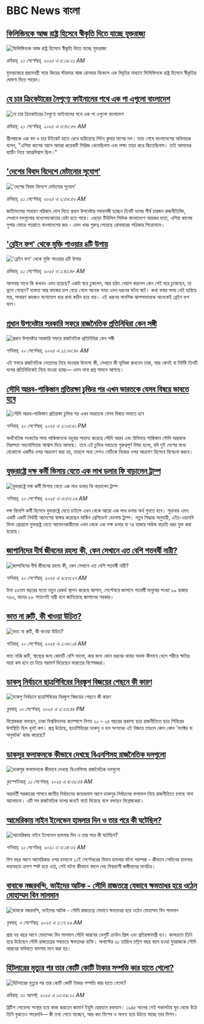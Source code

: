 # BBC News বাংলা## [ফিলিস্তিনকে আজ রাষ্ট্র হিসেবে স্বীকৃতি দিতে যাচ্ছে যুক্তরাজ্য](https://www.bbc.com/bengali/articles/cx277jgrr44o?at_medium=RSS&at_campaign=rss?at_campaign=githubrss)![ফিলিস্তিনকে আজ রাষ্ট্র হিসেবে স্বীকৃতি দিতে যাচ্ছে যুক্তরাজ্য](https://ichef.bbci.co.uk/ace/ws/240/cpsprodpb/c8c6/live/29978ae0-969b-11f0-9cf6-cbf3e73ce2b9.jpg)_রবিবার, ২১ সেপ্টেম্বর, ২০২৫ এ ৫:১৯:২১ AM_যুক্তরাজ্যের প্রধানমন্ত্রী স্যার কিয়ের স্টারমার আজ রোববার বিকেলে এক বিবৃতির মাধ্যমে ফিলিস্তিনকে রাষ্ট্র হিসেবে স্বীকৃতির ঘোষণা দিতে পারেন।## [যে চার ক্রিকেটারের নৈপুণ্যে ফাইনালের পথে এক পা এগুলো বাংলাদেশ](https://www.bbc.com/bengali/articles/c1477018j88o?at_medium=RSS&at_campaign=rss?at_campaign=githubrss)![যে চার ক্রিকেটারের নৈপুণ্যে ফাইনালের পথে এক পা এগুলো বাংলাদেশ](https://ichef.bbci.co.uk/ace/ws/240/cpsprodpb/a203/live/27219e50-969a-11f0-9af9-69e287ebade9.jpg)_রবিবার, ২১ সেপ্টেম্বর, ২০২৫ এ ৩:৪২:৫৮ AM_শ্রীলঙ্কাকে এক বল ও চার উইকেট হাতে রেখে হারিয়েছে লিটন কুমার দাসের দল। ম্যাচ শেষে বাংলাদেশের অধিনায়ক বলেন, "এশিয়া কাপের আগে আমরা কয়েকটি সিরিজ খেলেছিলাম এবং লক্ষ্য তাড়া করে জিতেছিলাম। তাই আমাদের ব্যাটিং নিয়ে আত্মবিশ্বাস ছিল।"## ['দেশের বিবাদ বিদেশে মেটানোর সুযোগ'](https://www.bbc.com/bengali/articles/cx2rrj2nzrro?at_medium=RSS&at_campaign=rss?at_campaign=githubrss)!['দেশের বিবাদ বিদেশে মেটানোর সুযোগ'](https://ichef.bbci.co.uk/ace/ws/240/cpsprodpb/88a0/live/0ff97150-9693-11f0-a67e-bd4558ab861b.jpg)_রবিবার, ২১ সেপ্টেম্বর, ২০২৫ এ ২:৫৯:৫০ AM_জাতিসংঘের সাধারণ পরিষদে যোগ দিতে প্রধান উপদেষ্টার সফরসঙ্গী হচ্ছেন তিনটি দলের শীর্ষ চারজন রাজনীতিবিদ, সেখানে দলগুলোর মধ্যেসমঝোতার চেষ্টা হতে পারে। এছাড়া টিউলিপ সিদ্দিক বাংলাদেশে আয়কর দাতা, এশিয়া কাপের সুপার ফোরে গতরাতে বাংলাদেশের জয় - এমন খবর গুরুত্ব পেয়েছে রোববারের পত্রিকার শিরোনামে।## ['ব্রেইন ফগ' থেকে মুক্তি পাওয়ার ৪টি উপায়  ](https://www.bbc.com/bengali/articles/c930l1wwyd1o?at_medium=RSS&at_campaign=rss?at_campaign=githubrss)!['ব্রেইন ফগ' থেকে মুক্তি পাওয়ার ৪টি উপায়  ](https://ichef.bbci.co.uk/ace/ws/240/cpsprodpb/b446/live/f9616c50-92db-11f0-b391-6936825093bd.jpg)_রবিবার, ২১ সেপ্টেম্বর, ২০২৫ এ ১:৪১:৪৮ AM_আপনার সাথে কি কখনও এমন হয়েছে? একটা ঘরে ঢুকলেন, আর হঠাৎ খেয়াল করলেন কেন সেই ঘরে ঢুকেছেন, তা ভুলে গেছেন? ব্যস্ততা আর কাজের চাপ বেড়ে গেলে অনেক সময় এমন ধরনের ঘটনা ঘটে। কথা বলার সময় খেই হারিয়ে যায়, সাধারণ কাজেও মনোযোগ ধরে রাখা কঠিন হয়ে যায়। এই ধরনের মানসিক ঝাপসাভাবকে অনেকেই ব্রেইন ফগ বলে।## [প্রধান উপদেষ্টার সরকারি সফরে রাজনৈতিক প্রতিনিধিরা কেন সঙ্গী](https://www.bbc.com/bengali/articles/cx2pxeml46ko?at_medium=RSS&at_campaign=rss?at_campaign=githubrss)![প্রধান উপদেষ্টার সরকারি সফরে রাজনৈতিক প্রতিনিধিরা কেন সঙ্গী](https://ichef.bbci.co.uk/ace/ws/240/cpsprodpb/15a5/live/01807300-960a-11f0-afe7-9301345a5d7c.jpg)_শনিবার, ২০ সেপ্টেম্বর, ২০২৫ এ ১১:৩০:৪৮ AM_এই সফরে রাজনৈতিক নেতাদের নিয়ে যাওয়ার উদ্দেশ্য কী, সেখানে কী ভূমিকা রাখবেন তারা, আর কেনই বা নির্দিষ্ট তিনটি দলের প্রতিনিধিকেই নিয়ে যাওয়া হচ্ছে–– এমন নানা প্রশ্ন সামনে আসছে।## [সৌদি আরব-পাকিস্তান প্রতিরক্ষা চুক্তির পর এখন ভারতকে যেসব বিষয়ে ভাবতে হবে](https://www.bbc.com/bengali/articles/c4g5zgrpx0go?at_medium=RSS&at_campaign=rss?at_campaign=githubrss)![সৌদি আরব-পাকিস্তান প্রতিরক্ষা চুক্তির পর এখন ভারতকে যেসব বিষয়ে ভাবতে হবে](https://ichef.bbci.co.uk/ace/ws/240/cpsprodpb/fdda/live/cbe95ac0-960b-11f0-84c8-99de564f0440.jpg)_শনিবার, ২০ সেপ্টেম্বর, ২০২৫ এ ২:০৩:৫১ PM_অর্থনৈতিক সংকটের সময় পাকিস্তানকে বহুবার সাহায্য করেছে সৌদি আরব এবং বিনিময়ে পাকিস্তান সৌদি আরবকে নিরাপত্তা সহযোগিতার আশ্বাস দিয়ে আসছে। তবে এই চুক্তির সবচেয়ে গুরুত্বপূর্ণ বিষয় হলো, যদি দুই দেশের মধ্যে যেকোনো একটির ওপর আক্রমণ করা হয়, তাহলে অন্য দেশও সেটিকে নিজের ওপর আক্রমণ হিসেবে বিবেচনা করবে।## [যুক্তরাষ্ট্রে দক্ষ কর্মী ভিসায় যেতে এক লাখ ডলার ফি বাড়ালেন ট্রাম্প](https://www.bbc.com/bengali/articles/cj3ylg6m2peo?at_medium=RSS&at_campaign=rss?at_campaign=githubrss)![যুক্তরাষ্ট্রে দক্ষ কর্মী ভিসায় যেতে এক লাখ ডলার ফি বাড়ালেন ট্রাম্প](https://ichef.bbci.co.uk/ace/ws/240/cpsprodpb/b17d/live/9cf3cb70-95ce-11f0-b13c-33b08d088e9d.jpg)_শনিবার, ২০ সেপ্টেম্বর, ২০২৫ এ ৩:৫৩:২৬ AM_দক্ষ বিদেশি কর্মী হিসেবে যুক্তরাষ্ট্রে যেতে  চাইলে এখন থেকে আরো এক লাখ ডলার অর্থ গুনতে হবে।  শুক্রবার এমন একটি একটি নির্বাহী আদেশের স্বাক্ষর করেছেন মার্কিন প্রেসিডেন্ট ডোনাল্ড ট্রাম্প। নতুন সিদ্ধান্ত অনুযায়ী, এইচ-ওয়ানবি ভিসা প্রোগ্রামে যুক্তরাষ্ট্র যেতে আবেদনকারীদের এখন থেকে এক লক্ষ ডলার বা ৭৪ হাজার পাউন্ড বাড়তি খরচ যুক্ত করা হয়েছে।## [জাপানিদের দীর্ঘ জীবনের রহস্য কী, কেন সেখানে এত বেশি শতবর্ষী নারী?](https://www.bbc.com/bengali/articles/c3dr1ezjpzno?at_medium=RSS&at_campaign=rss?at_campaign=githubrss)![জাপানিদের দীর্ঘ জীবনের রহস্য কী, কেন সেখানে এত বেশি শতবর্ষী নারী?](https://ichef.bbci.co.uk/ace/ws/240/cpsprodpb/87d4/live/9e149c90-9390-11f0-9cf6-cbf3e73ce2b9.jpg)_শনিবার, ২০ সেপ্টেম্বর, ২০২৫ এ ৯:৫৩:০৭ AM_টানা ৫৫তম বছরের মতো নতুন রেকর্ড স্থাপন করেছে জাপান, সেপ্টেম্বরে জাপানে শতবর্ষী মানুষের সংখ্যা ৯৯ হাজার ৭৬৩, যাদের ৮৮ শতাংশই নারী বলে জানিয়েছে জাপানের সরকার।## [ভাত না রুটি, কী খাওয়া উচিত?](https://www.bbc.com/bengali/articles/c3rv44354xqo?at_medium=RSS&at_campaign=rss?at_campaign=githubrss)![ভাত না রুটি, কী খাওয়া উচিত?](https://ichef.bbci.co.uk/ace/ws/240/cpsprodpb/fc87/live/756cc3f0-9550-11f0-b391-6936825093bd.jpg)_শনিবার, ২০ সেপ্টেম্বর, ২০২৫ এ ১:৩৮:১৪ AM_ভাত নাকি রুটি, স্বাস্থ্যের জন্য কোনটি বেশি ভালো, কার জন্য কোন ধরনের খাবার অথবা কীভাবে খেলে শরীরে ক্ষতির মাত্রা কম হবে তা নিয়ে পরামর্শ দিয়েছেন ভারতের বিশেষজ্ঞরা।## [ডাকসু নির্বাচনে ছাত্রশিবিরের নিরঙ্কুশ বিজয়ের পেছনে কী কারণ](https://www.bbc.com/bengali/articles/cvgvemy3dk2o?at_medium=RSS&at_campaign=rss?at_campaign=githubrss)![ডাকসু নির্বাচনে ছাত্রশিবিরের নিরঙ্কুশ বিজয়ের পেছনে কী কারণ](https://ichef.bbci.co.uk/ace/ws/240/cpsprodpb/33bf/live/0c9c2420-8e51-11f0-b199-41ee52afc86b.jpg)_বুধবার, ১০ সেপ্টেম্বর, ২০২৫ এ ২:২৩:৪৫ PM_বিশ্লেষকরা বলছেন, ঢাকা বিশ্ববিদ্যালয় ক্যাম্পাসে বিগত ২০ – ২৫ বছরের প্রকাশ্য ছাত্র রাজনীতিতে ছাত্র শিবিরের উপস্থিতি ছিল খুবই কম। প্রশ্ন উঠেছে, ছাত্রশিবিরের ডাকসু ও হল সংসদের এই বিজয়ে তাহলে কোন কোন 'ফ্যাক্টর বা অনুঘটক' কাজ করেছে?## [ডাকসুর ফলাফলকে কীভাবে দেখছে বিএনপিসহ রাজনৈতিক দলগুলো](https://www.bbc.com/bengali/articles/c3rvw8rq0dzo?at_medium=RSS&at_campaign=rss?at_campaign=githubrss)![ডাকসুর ফলাফলকে কীভাবে দেখছে বিএনপিসহ রাজনৈতিক দলগুলো](https://ichef.bbci.co.uk/ace/ws/240/cpsprodpb/a5ef/live/3e1521d0-8ec1-11f0-8f12-7303442ee564.jpg)_বৃহস্পতিবার, ১১ সেপ্টেম্বর, ২০২৫ এ ৪:৩১:৫৪ AM_অন্তর্বর্তী সরকারের শাসনে জাতীয় নির্বাচনের কয়েকমাস আগে ডাকসুর নির্বাচনের ফলাফল নিয়ে রাজনীতিতে চলছে নানা আলোচনা। এটি সব রাজনৈতিক দলের জন্যই বার্তা দিয়েছে বলে বলছেন বিশ্লেষকেরা।## [আমেরিকায় নাইন ইলেভেন হামলার দিন ও তার পরে কী ঘটেছিল?](https://www.bbc.com/bengali/news-58102468?at_medium=RSS&at_campaign=rss?at_campaign=githubrss)![আমেরিকায় নাইন ইলেভেন হামলার দিন ও তার পরে কী ঘটেছিল?](https://ichef.bbci.co.uk/ace/standard/240/cpsprodpb/2FDA/production/_119705221_twintowers.jpg)_শনিবার, ১১ সেপ্টেম্বর, ২০২১ এ ৩:১৪:৩২ AM_বিশ বছর আগে আমেরিকার ওপর চালানো ১১ই সেপ্টেম্বরের বিমান হামলার ঘটনা পরম্পরা - কীভাবে সেদিনের হামলার ভয়াবহতা ক্রমশ স্পষ্ট হয়ে ওঠে, সেই ঘটনা কীভাবে বদলে দেয় বিশ্বব্যাপী জঙ্গীবাদের মানচিত্র।## [বাবাকে নজরবন্দি, ভাইদের আটক - সৌদি রাজতন্ত্রে যেভাবে ক্ষমতাধর হয়ে ওঠেন মোহাম্মদ বিন সালমান](https://www.bbc.com/bengali/articles/c1mpmx9dvrgo?at_medium=RSS&at_campaign=rss?at_campaign=githubrss)![বাবাকে নজরবন্দি, ভাইদের আটক - সৌদি রাজতন্ত্রে যেভাবে ক্ষমতাধর হয়ে ওঠেন মোহাম্মদ বিন সালমান](https://ichef.bbci.co.uk/ace/ws/240/cpsprodpb/8900/live/9e7b92f0-87e3-11f0-84c8-99de564f0440.jpg)_বুধবার, ৩ সেপ্টেম্বর, ২০২৫ এ ১:১৭:২৬ AM_প্রায় নয় বছর আগে মোহাম্মদ বিন সালমান সৌদি আরবের ডেপুটি ক্রাউন প্রিন্স এবং প্রতিরক্ষামন্ত্রী হন। কালক্রমে তিনি হয়ে উঠেছেন সৌদি রাজতন্ত্রের সবচেয়ে ক্ষমতাধর ব্যক্তি। অগাস্টের ৩১ তারিখে চল্লিশ বছর বয়স হওয়া যুবরাজকে সৌদি আরবের ভবিষ্যত বাদশাহ মনে করা হয়।## [হিটলারের মৃত্যুর পর তার কোটি কোটি টাকার সম্পত্তি কার হাতে গেলো?](https://www.bbc.com/bengali/articles/c15lj45vwlwo?at_medium=RSS&at_campaign=rss?at_campaign=githubrss)![হিটলারের মৃত্যুর পর তার কোটি কোটি টাকার সম্পত্তি কার হাতে গেলো?](https://ichef.bbci.co.uk/ace/ws/240/cpsprodpb/af67/live/b78d09b0-84c6-11f0-84c8-99de564f0440.jpg)_রবিবার, ৩১ আগস্ট, ২০২৫ এ ১০:৩৯:২২ AM_ব্রিটিশ গোয়েন্দা সংস্থার হয়ে কাজ করতেন জামার্ন ইহুদি হেরম্যান রথম্যান। ১৯৪৫ সালের সেই সকালটায় ঘুম থেকে উঠে তিনি বুঝতেও পারেননি–– কী তথ্য পেতে যাচ্ছেন, আর কত বিশেষ ও অনন্য হয়ে উঠতে যাচ্ছে তার মিশন।